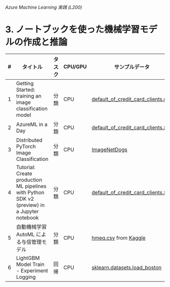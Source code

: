 ###### Azure Machine Learning 実践 (L200)

# 3. ノートブックを使った機械学習モデルの作成と推論

| # | タイトル | タスク | CPU/GPU | サンプルデータ |
| ---:| --- | --- | --- | --- |
| 1 | Getting Started: training an image classification model | 分類 | CPU | [default_of_credit_card_clients.csv](https://azuremlexamples.blob.core.windows.net/datasets/credit_card/default%20of%20credit%20card%20clients.csv) | Notebooks > Samples > SDK v2 > tutorials > azureml-getting-started > [azureml-getting-started-studio.ipynb](https://github.com/k14i-Azure/azureml-examples_ja-jp/blob/main/tutorials/azureml-getting-started/azureml-getting-started-studio.ipynb) |
| 2 | AzureML in a Day | 分類 | CPU | [default_of_credit_card_clients.xls](https://archive.ics.uci.edu/ml/machine-learning-databases/00350/default%20of%20credit%20card%20clients.xls) | Notebooks > Samples > SDK v2 > tutorials > azureml-in-a-day > [azureml-in-a-day.ipynb](https://github.com/k14i-Azure/azureml-examples_ja-jp/blob/main/tutorials/azureml-in-a-day/azureml-in-a-day.ipynb) |
| 3 | Distributed PyTorch Image Classification | 分類 | CPU | [ImageNetDogs](http://vision.stanford.edu/aditya86/ImageNetDogs/images.tar) | Notebooks > Samples > SDK v2 > tutorials > e2e-distributed-pytorch-image > [e2e-object-classification-distributed-pytorch.ipynb](https://github.com/Azure/azureml-examples/blob/main/tutorials/e2e-distributed-pytorch-image/e2e-object-classification-distributed-pytorch.ipynb) |
| 4 | Tutorial: Create production ML pipelines with Python SDK v2 (preview) in a Jupyter notebook | 分類 | CPU | [default_of_credit_card_clients.xls](https://archive.ics.uci.edu/ml/machine-learning-databases/00350/default%20of%20credit%20card%20clients.xls) | Notebooks > Samples > SDK v2 > tutorials > e2e-ds-experience > [e2e-ml-workflow.ipynb](https://github.com/Azure/azureml-examples/blob/main/tutorials/e2e-ds-experience/e2e-ml-workflow.ipynb) |
| 5 | 自動機械学習 AutoML による与信管理モデル | 分類 | CPU | [hmeq.csv](./assets/data/hmeq.csv) from [Kaggle](https://www.kaggle.com/datasets/ajay1735/hmeq-data) | https://github.com/konabuta/azureml-workshop-2021/blob/main/day1/hmeq-automl.ipynb |
| 6 | LightGBM Model Train - Experiment Logging | 回帰 | CPU | [sklearn.datasets.load_boston](https://scikit-learn.org/0.15/modules/generated/sklearn.datasets.load_boston.html) | https://github.com/konabuta/azureml-workshop-2021/blob/main/day2/lgb-train-azureml-experiment.ipynb |

